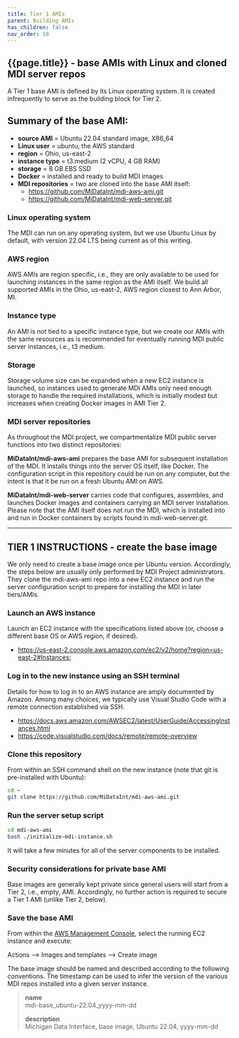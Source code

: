 ```yaml
---
title: Tier 1 AMIs
parent: Building AMIs
has_children: false
nav_order: 10
---
```


## {{page.title}} - base AMIs with Linux and cloned MDI server repos

A Tier 1 base AMI is defined by its Linux operating system. It is created
infrequently to serve as the building block for Tier 2.

## Summary of the base AMI:

- **source AMI** = Ubuntu 22.04 standard image, X86_64
- **Linux user** = ubuntu, the AWS standard
- **region** = Ohio, us-east-2
- **instance type** = t3.medium (2 vCPU, 4 GB RAM)
- **storage** = 8 GB EBS SSD
- **Docker** = installed and ready to build MDI images
- **MDI repositories** = two are cloned into the base AMI itself:
    - <https://github.com/MiDataInt/mdi-aws-ami.git>
    - <https://github.com/MiDataInt/mdi-web-server.git>

### Linux operating system

The MDI can run on any operating system, but we use Ubuntu Linux
by default, with version 22.04 LTS being current as of this writing.

### AWS region

AWS AMIs are region specific, i.e., they are only available to be used
for launching instances in the same region as the AMI itself. We build 
all supported AMIs in the Ohio, us-east-2, AWS region closest to Ann Arbor, MI.

### Instance type

An AMI is not tied to a specific instance type, but we create our 
AMIs with the same resources as is recommended for eventually running
MDI public server instances, i.e., t3 medium.

### Storage

Storage volume size can be expanded when a new EC2 instance is launched,
so instances used to generate MDI AMIs only need enough storage to 
handle the required installations, which is initially modest but increases
when creating Docker images in AMI Tier 2.

### MDI server repositories

As throughout the MDI project, we compartmentalize MDI
public server functions into two distinct repositories:

**MiDataInt/mdi-aws-ami** prepares the base 
AMI for subsequent installation of the MDI. It installs things into the
server OS itself, like Docker. The configuration 
script in this repository could be run on any computer, but the intent 
is that it be run on a fresh Ubuntu AMI on AWS.

**MiDataInt/mdi-web-server** carries code that
configures, assembles, and launches Docker images and containers 
carrying an MDI server installation. Please note that the AMI itself 
does not run the MDI, which is installed into and run in Docker 
containers by scripts found in mdi-web-server.git. 

---
## TIER 1 INSTRUCTIONS - create the base image

We only need to create a base image once per Ubuntu version. Accordingly, the 
steps below are usually only performed by MDI Project administrators. They
clone the mdi-aws-ami repo into a new EC2 instance and run 
the server configuration script to prepare for installing the MDI in later 
tiers/AMIs. 

### Launch an AWS instance

Launch an EC2 instance with the specifications listed above (or, choose
a different base OS or AWS region, if desired).

- <https://us-east-2.console.aws.amazon.com/ec2/v2/home?region=us-east-2#Instances:>

### Log in to the new instance using an SSH terminal

Details for how to log in to an AWS instance are amply documented by Amazon.
Among many choices, we typically use Visual Studio Code with a remote connection 
established via SSH.

- <https://docs.aws.amazon.com/AWSEC2/latest/UserGuide/AccessingInstances.html>
- <https://code.visualstudio.com/docs/remote/remote-overview>

### Clone this repository

From within an SSH command shell on the new instance 
(note that git is pre-installed with Ubuntu):

```bash
cd ~
git clone https://github.com/MiDataInt/mdi-aws-ami.git
```

### Run the server setup script

```bash
cd mdi-aws-ami
bash ./initialize-mdi-instance.sh
```

It will take a few minutes for all of the server components 
to be installed.

### Security considerations for private base AMI

Base images are generally kept private since general users will start
from a Tier 2, i.e., empty, AMI. Accordingly, no further 
action is required to secure a Tier 1 AMI (unlike Tier 2, below).

### Save the base AMI

From within the [AWS Management Console](https://aws.amazon.com/console/), 
select the running EC2 instance and execute:

Actions --> Images and templates --> Create image

The base image should be named and described according to the following conventions. 
The timestamp can be used to infer the version of the various MDI repos installed into a given server instance.

>**name**  
>mdi-base_ubuntu-22.04_yyyy-mm-dd
>
>**description**  
>Michigan Data Interface, base image, Ubuntu 22.04, yyyy-mm-dd
